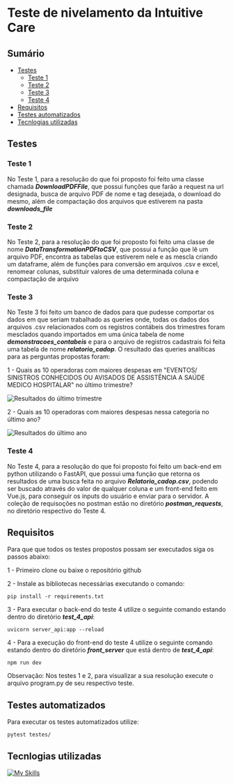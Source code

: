 # Teste de nivelamento da Intuitive Care

## Sumário

* [Testes](#testes)
  * [Teste 1](#teste-1)
  * [Teste 2](#teste-2)
  * [Teste 3](#teste-3)
  * [Teste 4](#teste-4)
* [Requisitos](#requisitos)
* [Testes automatizados](#testes-automatizados)
* [Tecnlogias utilizadas](#tecnlogias-utilizadas)

## Testes

### Teste 1
No Teste 1, para a resolução do que foi proposto foi feito uma classe chamada _**DownloadPDFFile**_, que possui funções que farão a request na url designada, busca de arquivo PDF de nome e tag desejada, o download do mesmo, além de compactação dos arquivos que estiverem na pasta _**downloads_file**_

### Teste 2
No Teste 2, para a resolução do que foi proposto foi feito uma classe de nome _**DataTransformationPDFtoCSV**_, que possui a função que lê um arquivo PDF, encontra as tabelas que estiverem nele e as mescla criando um dataframe, além de funções para conversão em arquivos .csv e excel, renomear colunas, substituir valores de uma determinada coluna e compactação de arquivo

### Teste 3
No Teste 3 foi feito um banco de dados para que pudesse comportar os dados em que seriam trabalhado as queries onde, todas os dados dos arquivos .csv relacionados com os registros contábeis dos trimestres foram mesclados quando importados em uma única tabela de nome _**demonstracoes_contabeis**_ e para o arquivo de registros cadastrais foi feita uma tabela de nome _**relatorio_cadop**_.
O resultado das queries analíticas para as perguntas propostas foram:

1 - Quais as 10 operadoras com maiores despesas em "EVENTOS/ SINISTROS CONHECIDOS OU AVISADOS DE ASSISTÊNCIA A SAÚDE MEDICO HOSPITALAR" no último trimestre?

![Resultados do último trimestre](https://i.imgur.com/fByvVYl.png)

2 - Quais as 10 operadoras com maiores despesas nessa categoria no último ano?

![Resultados do último ano](https://i.imgur.com/vxfeLj4.png)

### Teste 4
No Teste 4, para a resolução do que foi proposto foi feito um back-end em python utilizando o FastAPI, que possui uma função que retorna os resultados de uma busca feita no arquivo _**Relatorio_cadop.csv**_, podendo ser buscado através do valor de qualquer coluna e um front-end feito em Vue.js, para conseguir os inputs do usuário e enviar para o servidor.
A coleção de requisoções no postman estão no diretório _**postman_requests**_, no diretório respectivo do Teste 4.

## Requisitos

Para que que todos os testes propostos possam ser executados siga os passos abaixo:

1 - Primeiro clone ou baixe o repositório github

2 - Instale as bibliotecas necessárias executando o comando:

```
pip install -r requirements.txt
```
3 - Para executar o back-end do teste 4 utilize o seguinte comando estando dentro do diretório _**test_4_api**_:

```
uvicorn server_api:app --reload
```

4 - Para a execução do front-end do teste 4 utilize o seguinte comando estando dentro do diretório _**front_server**_ que está dentro de _**test_4_api**_:

```
npm run dev
```

Observação: Nos testes 1 e 2, para visualizar a sua resolução execute o arquivo program.py de seu respectivo teste.

## Testes automatizados
Para executar os testes automatizados utilize:

```
pytest testes/
```

## Tecnlogias utilizadas
[![My Skills](https://skillicons.dev/icons?i=git,github,vscode,py,vue,npm,fastapi,mysql)](https://skillicons.dev)
